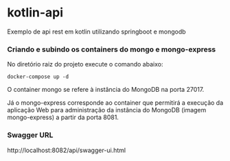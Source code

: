 # kotlin-api
Exemplo de api rest em kotlin utilizando springboot e mongodb

### Criando e subindo os containers do mongo e mongo-express
No diretório raiz do projeto execute o comando abaixo:
```
docker-compose up -d
```
O container mongo se refere à instância do MongoDB na porta 27017.

Já o mongo-express corresponde ao container que permitirá a execução da 
aplicação Web para administração da instância do MongoDB (imagem mongo-express) a partir da porta 8081.

### Swagger URL
http://localhost:8082/api/swagger-ui.html
